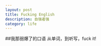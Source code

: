 ```yaml
---
layout: post
title: Fucking English
description: 自强者强
category: life
---
```

##我那弱爆了的口语 
	从单词，到听写，fuck it!
